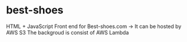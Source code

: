 # best-shoes
HTML + JavaScript
Front end for Best-shoes.com -> It can be hosted by AWS S3
The backgroud is consist of AWS Lambda
